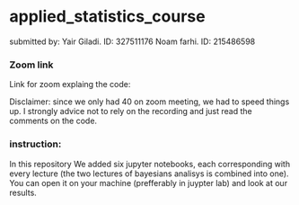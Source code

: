 # applied_statistics_course
submitted by: 
Yair Giladi. ID: 327511176
Noam farhi. ID: 215486598

### Zoom link
Link for zoom explaing the code: 

Disclaimer: since we only had 40 on zoom meeting, we had to speed things up. I strongly advice not to rely on the recording and just read the comments on the code.


### instruction: 
In this repository We added six jupyter notebooks, each corresponding with every lecture (the two lectures of bayesians analisys is combined into one). 
You can open it on your machine (prefferably in juypter lab) and look at our results.


